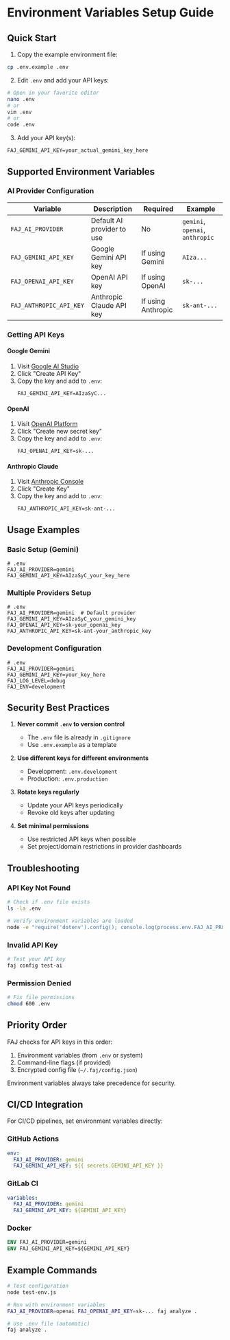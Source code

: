 # Environment Variables Setup Guide

## Quick Start

1. Copy the example environment file:
```bash
cp .env.example .env
```

2. Edit `.env` and add your API keys:
```bash
# Open in your favorite editor
nano .env
# or
vim .env
# or
code .env
```

3. Add your API key(s):
```env
FAJ_GEMINI_API_KEY=your_actual_gemini_key_here
```

## Supported Environment Variables

### AI Provider Configuration

| Variable | Description | Required | Example |
|----------|-------------|----------|---------|
| `FAJ_AI_PROVIDER` | Default AI provider to use | No | `gemini`, `openai`, `anthropic` |
| `FAJ_GEMINI_API_KEY` | Google Gemini API key | If using Gemini | `AIza...` |
| `FAJ_OPENAI_API_KEY` | OpenAI API key | If using OpenAI | `sk-...` |
| `FAJ_ANTHROPIC_API_KEY` | Anthropic Claude API key | If using Anthropic | `sk-ant-...` |

### Getting API Keys

#### Google Gemini
1. Visit [Google AI Studio](https://makersuite.google.com/app/apikey)
2. Click "Create API Key"
3. Copy the key and add to `.env`:
   ```env
   FAJ_GEMINI_API_KEY=AIzaSyC...
   ```

#### OpenAI
1. Visit [OpenAI Platform](https://platform.openai.com/api-keys)
2. Click "Create new secret key"
3. Copy the key and add to `.env`:
   ```env
   FAJ_OPENAI_API_KEY=sk-...
   ```

#### Anthropic Claude
1. Visit [Anthropic Console](https://console.anthropic.com/settings/keys)
2. Click "Create Key"
3. Copy the key and add to `.env`:
   ```env
   FAJ_ANTHROPIC_API_KEY=sk-ant-...
   ```

## Usage Examples

### Basic Setup (Gemini)
```env
# .env
FAJ_AI_PROVIDER=gemini
FAJ_GEMINI_API_KEY=AIzaSyC_your_key_here
```

### Multiple Providers Setup
```env
# .env
FAJ_AI_PROVIDER=gemini  # Default provider
FAJ_GEMINI_API_KEY=AIzaSyC_your_gemini_key
FAJ_OPENAI_API_KEY=sk-your_openai_key
FAJ_ANTHROPIC_API_KEY=sk-ant-your_anthropic_key
```

### Development Configuration
```env
# .env
FAJ_AI_PROVIDER=gemini
FAJ_GEMINI_API_KEY=your_key_here
FAJ_LOG_LEVEL=debug
FAJ_ENV=development
```

## Security Best Practices

1. **Never commit `.env` to version control**
   - The `.env` file is already in `.gitignore`
   - Use `.env.example` as a template

2. **Use different keys for different environments**
   - Development: `.env.development`
   - Production: `.env.production`

3. **Rotate keys regularly**
   - Update your API keys periodically
   - Revoke old keys after updating

4. **Set minimal permissions**
   - Use restricted API keys when possible
   - Set project/domain restrictions in provider dashboards

## Troubleshooting

### API Key Not Found
```bash
# Check if .env file exists
ls -la .env

# Verify environment variables are loaded
node -e "require('dotenv').config(); console.log(process.env.FAJ_AI_PROVIDER)"
```

### Invalid API Key
```bash
# Test your API key
faj config test-ai
```

### Permission Denied
```bash
# Fix file permissions
chmod 600 .env
```

## Priority Order

FAJ checks for API keys in this order:
1. Environment variables (from `.env` or system)
2. Command-line flags (if provided)
3. Encrypted config file (`~/.faj/config.json`)

Environment variables always take precedence for security.

## CI/CD Integration

For CI/CD pipelines, set environment variables directly:

### GitHub Actions
```yaml
env:
  FAJ_AI_PROVIDER: gemini
  FAJ_GEMINI_API_KEY: ${{ secrets.GEMINI_API_KEY }}
```

### GitLab CI
```yaml
variables:
  FAJ_AI_PROVIDER: gemini
  FAJ_GEMINI_API_KEY: ${GEMINI_API_KEY}
```

### Docker
```dockerfile
ENV FAJ_AI_PROVIDER=gemini
ENV FAJ_GEMINI_API_KEY=${GEMINI_API_KEY}
```

## Example Commands

```bash
# Test configuration
node test-env.js

# Run with environment variables
FAJ_AI_PROVIDER=openai FAJ_OPENAI_API_KEY=sk-... faj analyze .

# Use .env file (automatic)
faj analyze .
```